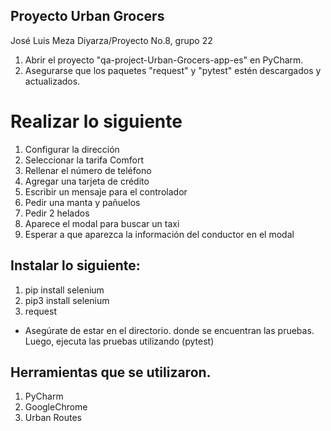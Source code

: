 ## Proyecto Urban Grocers 

José Luis Meza Diyarza/Proyecto No.8, grupo 22

1. Abrir el proyecto "qa-project-Urban-Grocers-app-es" en PyCharm.
2. Asegurarse que los paquetes "request" y "pytest" estén descargados y actualizados.

# Realizar lo siguiente

1. Configurar la dirección
2. Seleccionar la tarifa Comfort
3. Rellenar el número de teléfono
4. Agregar una tarjeta de crédito
5. Escribir un mensaje para el controlador
6. Pedir una manta y pañuelos
7. Pedir 2 helados
8. Aparece el modal para buscar un taxi
9. Esperar a que aparezca la información del conductor en el modal


## Instalar lo siguiente:
1. pip install selenium
2. pip3 install selenium
3. request
* Asegúrate de estar en el directorio. donde se encuentran las pruebas. Luego, ejecuta las pruebas utilizando (pytest)
   
## Herramientas que se utilizaron.
1. PyCharm
2. GoogleChrome
3. Urban Routes